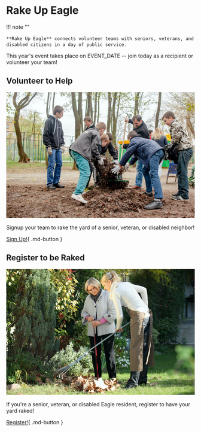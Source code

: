 # Rake Up Eagle

!!! note ""

    **Rake Up Eagle** connects volunteer teams with seniors, veterans, and disabled citizens in a day of public service.

This year's event takes place on EVENT_DATE -- join today as a recipient or volunteer your team!

## Volunteer to Help
![Volunteer to Help](images/volunteer.jpg)

Signup your team to rake the yard of a senior, veteran, or disabled neighbor!

[Sign Up!](volunteer.md){ .md-button }


## Register to be Raked

![Register to be Raked](images/recipient.jpg)

If you're a senior, veteran, or disabled Eagle resident, register to have your yard raked!

[Register!](recipient.md){ .md-button }
